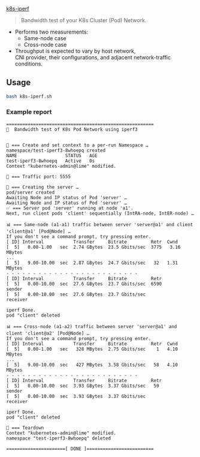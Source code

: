 [k8s-iperf](https://github.com/sempernow/k8s-iperf)


>Bandwidth test of your K8s Cluster (Pod) Network.

- Performs two measurements:
    - Same-node case
    - Cross-node case
- Throughput is expected to vary by host network,  
  CNI provider, their configurations, 
  and adjacent network-traffic conditions.

## Usage

```bash
bash k8s-iperf.sh
```

### Example report

```plaintext
=======================================================
🚀  Bandwidth test of K8s Pod Network using iperf3


🚧 === Create and set context to a per-run Namespace …
namespace/test-iperf3-8whoepq created
NAME                  STATUS   AGE
test-iperf3-8whoepq   Active   0s
Context "kubernetes-admin@lime" modified.

🚧 === Traffic port: 5555

🚧 === Creating the server …
pod/server created
Awaiting Node and IP status of Pod 'server' …
Awaiting Node and IP status of Pod 'server' …
✅ === Server pod 'server' running at node 'a1'.
Next, run client pods 'client' sequentially (IntRA-node, IntER-node) …

📊 === Same-node (a1-a1) traffic between server 'server@a1' and client 'client@a1' [Pod@Node] …
If you don't see a command prompt, try pressing enter.
[ ID] Interval           Transfer     Bitrate         Retr  Cwnd
[  5]   0.00-1.00   sec  2.74 GBytes  23.5 Gbits/sec  3775   3.16 MBytes
...
[  5]   9.00-10.00  sec  2.87 GBytes  24.7 Gbits/sec   32   1.31 MBytes
- - - - - - - - - - - - - - - - - - - - - - - - -
[ ID] Interval           Transfer     Bitrate         Retr
[  5]   0.00-10.00  sec  27.6 GBytes  23.7 Gbits/sec  6590             sender
[  5]   0.00-10.00  sec  27.6 GBytes  23.7 Gbits/sec                  receiver

iperf Done.
pod "client" deleted

📊 === Cross-node (a1-a2) traffic between server 'server@a1' and client 'client@a2' [Pod@Node] …
If you don't see a command prompt, try pressing enter.
[ ID] Interval           Transfer     Bitrate         Retr  Cwnd
[  5]   0.00-1.00   sec   328 MBytes  2.75 Gbits/sec    1   4.10 MBytes
...
[  5]   9.00-10.00  sec   427 MBytes  3.58 Gbits/sec   58   4.10 MBytes
- - - - - - - - - - - - - - - - - - - - - - - - -
[ ID] Interval           Transfer     Bitrate         Retr
[  5]   0.00-10.00  sec  3.93 GBytes  3.37 Gbits/sec   59             sender
[  5]   0.00-10.00  sec  3.93 GBytes  3.37 Gbits/sec                  receiver

iperf Done.
pod "client" deleted

🚧 === Teardown
Context "kubernetes-admin@lime" modified.
namespace "test-iperf3-8whoepq" deleted

======================[ DONE ]=========================
```
